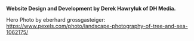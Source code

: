 **Website Design and Development by Derek Hawryluk of DH Media.**

Hero Photo by eberhard grossgasteiger: https://www.pexels.com/photo/landscape-photography-of-tree-and-sea-1062175/
